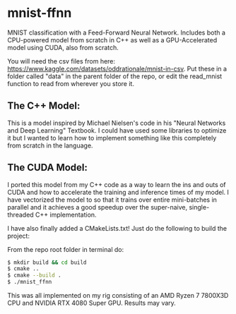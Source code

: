 # mnist-ffnn
MNIST classification with a Feed-Forward Neural Network. Includes both a CPU-powered model from scratch in C++ as well as a GPU-Accelerated model using CUDA, also from scratch.

You will need the csv files from here: https://www.kaggle.com/datasets/oddrationale/mnist-in-csv. Put these in a folder called "data" in the parent folder of the repo, or edit the read_mnist function to read from wherever you store it. 

## The C++ Model:
This is a model inspired by Michael Nielsen's code in his "Neural Networks and Deep Learning" Textbook. I could have used some libraries to optimize it but I wanted to learn how to implement something like this completely from scratch in the language.

## The CUDA Model:
I ported this model from my C++ code as a way to learn the ins and outs of CUDA and how to accelerate the training and inference times of my model. I have vectorized the model to so that it trains over entire mini-batches in parallel and it achieves a good speedup over the super-naive, single-threaded C++ implementation.

I have also finally added a CMakeLists.txt! Just do the following to build the project:

From the repo root folder in terminal do:

```bash
$ mkdir build && cd build  
$ cmake ..  
$ cmake --build .  
$ ./mnist_ffnn
``` 

This was all implemented on my rig consisting of an AMD Ryzen 7 7800X3D CPU and NVIDIA RTX 4080 Super GPU. Results may vary.
